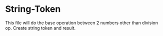 # String-Token
This file will do the base operation between 2 numbers other than division op. Create string token and result. 
